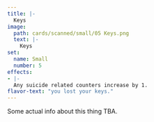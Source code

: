 ```yaml
---
title: |-
  Keys
image: 
  path: cards/scanned/small/05 Keys.png
  text: |-
    Keys
set:
  name: Small
  number: 5
effects: 
- |-
  Any suicide related counters increase by 1.
flavor-text: "you lost your keys."
---
```

Some actual info about this thing TBA.
